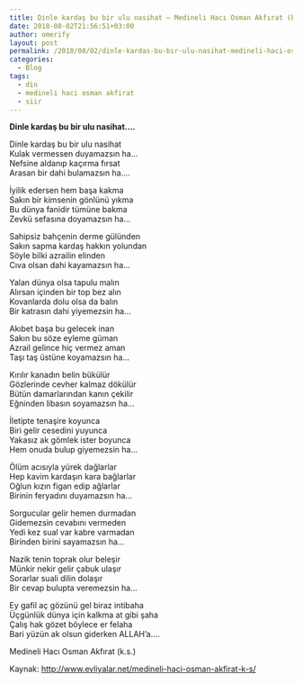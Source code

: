```yaml
---
title: Dinle kardaş bu bir ulu nasihat — Medineli Hacı Osman Akfırat (k.s.)
date: 2018-08-02T21:56:51+03:00
author: omerify
layout: post
permalink: /2018/08/02/dinle-kardas-bu-bir-ulu-nasihat-medineli-haci-osman-akfirat-k-s/
categories:
  - Blog
tags:
  - din
  - medineli haci osman akfirat
  - siir
---
```

 

**Dinle kardaş bu bir ulu nasihat….**

Dinle kardaş bu bir ulu nasihat  
Kulak vermessen duyamazsın ha…  
Nefsine aldanıp kaçırma fırsat  
Arasan bir dahi bulamazsın ha….

İyilik edersen hem başa kakma  
Sakın bir kimsenin gönlünü yıkma  
Bu dünya fanidir tümüne bakma  
Zevkü sefasına doyamazsın ha…

Sahipsiz bahçenin derme gülünden  
Sakın sapma kardaş hakkın yolundan  
Söyle bilki azrailin elinden  
Cıva olsan dahi kayamazsın ha…

Yalan dünya olsa tapulu malın  
Alırsan içinden bir top bez alın  
Kovanlarda dolu olsa da balın  
Bir katrasın dahi yiyemezsin ha…

Akıbet başa bu gelecek inan  
Sakın bu söze eyleme güman  
Azrail gelince hiç vermez aman  
Taşı taş üstüne koyamazsın ha…

Kırılır kanadın belin bükülür  
Gözlerinde cevher kalmaz dökülür  
Bütün damarlarından kanın çekilir  
Eğninden libasın soyamazsın ha…

İletipte tenaşire koyunca  
Biri gelir cesedini yuyunca  
Yakasız ak gömlek ister boyunca  
Hem onuda bulup giyemezsin ha…

Ölüm acısıyla yürek dağlarlar  
Hep kavim kardaşın kara bağlarlar  
Oğlun kızın figan edip ağlarlar  
Birinin feryadını duyamazsın ha…

Sorgucular gelir hemen durmadan  
Gidemezsin cevabını vermeden  
Yedi kez sual var kabre varmadan  
Birinden birini sayamazsın ha…

Nazik tenin toprak olur beleşir  
Münkir nekir gelir çabuk ulaşır  
Sorarlar suali dilin dolaşır  
Bir cevap bulupta veremezsin ha…

Ey gafil aç gözünü gel biraz intibaha  
Üçgünlük dünya için kalkma at gibi şaha  
Çalış hak gözet böylece er felaha  
Bari yüzün ak olsun giderken ALLAH’a….

Medineli Hacı Osman Akfırat (k.s.)

Kaynak: <a href="http://www.evliyalar.net/medineli-haci-osman-akfirat-k-s/" target="_blank" rel="noreferrer noopener nofollow">http://www.evliyalar.net/medineli-haci-osman-akfirat-k-s/</a>